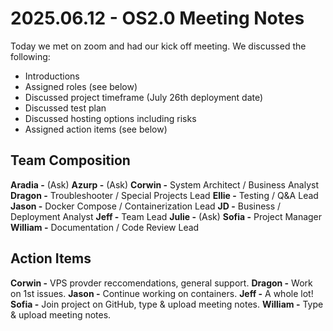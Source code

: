 ﻿# 2025.06.12 - OS2.0 Meeting Notes
Today we met on zoom and had our kick off meeting. We discussed the following:

- Introductions
- Assigned roles (see below)
- Discussed project timeframe (July 26th deployment date)
- Discussed test plan
- Discussed hosting options including risks
- Assigned action items (see below)

## Team Composition
**Aradia -** (Ask)
**Azurp -** (Ask)
**Corwin -** System Architect / Business Analyst
**Dragon -** Troubleshooter / Special Projects Lead
**Ellie -** Testing / Q&A Lead
**Jason -** Docker Compose / Containerization Lead
**JD -** Business / Deployment Analyst
**Jeff -** Team Lead
**Julie -** (Ask)
**Sofia -** Project Manager
**William -** Documentation / Code Review Lead

## Action Items
**Corwin -** VPS provder reccomendations, general support.
**Dragon -** Work on 1st issues.
**Jason -** Continue working on containers.
**Jeff -** A whole lot!
**Sofia -** Join project on GitHub, type & upload meeting notes.
**William -** Type & upload meeting notes.
